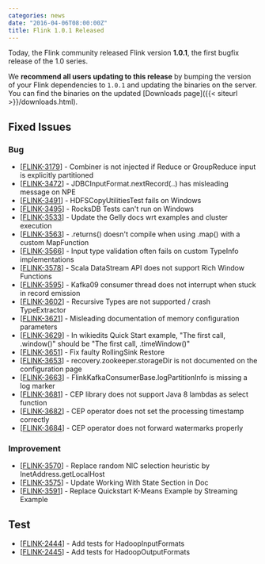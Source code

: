```yaml
---
categories: news
date: "2016-04-06T08:00:00Z"
title: Flink 1.0.1 Released
---
```


Today, the Flink community released Flink version **1.0.1**, the first bugfix release of the 1.0 series.

We **recommend all users updating to this release** by bumping the version of your Flink dependencies to `1.0.1` and updating the binaries on the server. You can find the binaries on the updated [Downloads page]({{< siteurl >}}/downloads.html).

## Fixed Issues

<h3>Bug</h3>
<ul>
<li>[<a href='https://issues.apache.org/jira/browse/FLINK-3179'>FLINK-3179</a>] -         Combiner is not injected if Reduce or GroupReduce input is explicitly partitioned
</li>
<li>[<a href='https://issues.apache.org/jira/browse/FLINK-3472'>FLINK-3472</a>] -         JDBCInputFormat.nextRecord(..) has misleading message on NPE
</li>
<li>[<a href='https://issues.apache.org/jira/browse/FLINK-3491'>FLINK-3491</a>] -         HDFSCopyUtilitiesTest fails on Windows
</li>
<li>[<a href='https://issues.apache.org/jira/browse/FLINK-3495'>FLINK-3495</a>] -         RocksDB Tests can&#39;t run on Windows
</li>
<li>[<a href='https://issues.apache.org/jira/browse/FLINK-3533'>FLINK-3533</a>] -         Update the Gelly docs wrt examples and cluster execution
</li>
<li>[<a href='https://issues.apache.org/jira/browse/FLINK-3563'>FLINK-3563</a>] -         .returns() doesn&#39;t compile when using .map() with a custom MapFunction
</li>
<li>[<a href='https://issues.apache.org/jira/browse/FLINK-3566'>FLINK-3566</a>] -         Input type validation often fails on custom TypeInfo implementations
</li>
<li>[<a href='https://issues.apache.org/jira/browse/FLINK-3578'>FLINK-3578</a>] -         Scala DataStream API does not support Rich Window Functions
</li>
<li>[<a href='https://issues.apache.org/jira/browse/FLINK-3595'>FLINK-3595</a>] -         Kafka09 consumer thread does not interrupt when stuck in record emission
</li>
<li>[<a href='https://issues.apache.org/jira/browse/FLINK-3602'>FLINK-3602</a>] -         Recursive Types are not supported / crash TypeExtractor
</li>
<li>[<a href='https://issues.apache.org/jira/browse/FLINK-3621'>FLINK-3621</a>] -         Misleading documentation of memory configuration parameters
</li>
<li>[<a href='https://issues.apache.org/jira/browse/FLINK-3629'>FLINK-3629</a>] -         In wikiedits Quick Start example, &quot;The first call, .window()&quot; should be &quot;The first call, .timeWindow()&quot;
</li>
<li>[<a href='https://issues.apache.org/jira/browse/FLINK-3651'>FLINK-3651</a>] -         Fix faulty RollingSink Restore
</li>
<li>[<a href='https://issues.apache.org/jira/browse/FLINK-3653'>FLINK-3653</a>] -         recovery.zookeeper.storageDir is not documented on the configuration page
</li>
<li>[<a href='https://issues.apache.org/jira/browse/FLINK-3663'>FLINK-3663</a>] -         FlinkKafkaConsumerBase.logPartitionInfo is missing a log marker
</li>
<li>[<a href='https://issues.apache.org/jira/browse/FLINK-3681'>FLINK-3681</a>] -         CEP library does not support Java 8 lambdas as select function
</li>
<li>[<a href='https://issues.apache.org/jira/browse/FLINK-3682'>FLINK-3682</a>] -         CEP operator does not set the processing timestamp correctly
</li>
<li>[<a href='https://issues.apache.org/jira/browse/FLINK-3684'>FLINK-3684</a>] -         CEP operator does not forward watermarks properly
</li>
</ul>

<h3>Improvement</h3>
<ul>
<li>[<a href='https://issues.apache.org/jira/browse/FLINK-3570'>FLINK-3570</a>] -         Replace random NIC selection heuristic by InetAddress.getLocalHost
</li>
<li>[<a href='https://issues.apache.org/jira/browse/FLINK-3575'>FLINK-3575</a>] -         Update Working With State Section in Doc
</li>
<li>[<a href='https://issues.apache.org/jira/browse/FLINK-3591'>FLINK-3591</a>] -         Replace Quickstart K-Means Example by Streaming Example
</li>
</ul>

<h2>Test</h2>
<ul>
<li>[<a href='https://issues.apache.org/jira/browse/FLINK-2444'>FLINK-2444</a>] -         Add tests for HadoopInputFormats
</li>
<li>[<a href='https://issues.apache.org/jira/browse/FLINK-2445'>FLINK-2445</a>] -         Add tests for HadoopOutputFormats
</li>
</ul>
